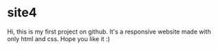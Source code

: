 # site4

Hi, this is my first project on github. It's a responsive website made with only html and css. Hope you like it :)
